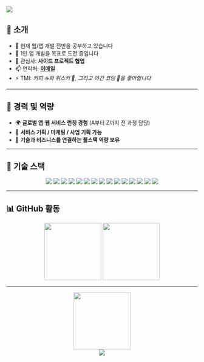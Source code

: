 <!-- 상단 웨이브 배너 -->
<img src="https://capsule-render.vercel.app/api?type=waving&color=gradient&height=180&section=header&text=안녕하세요!%20jayseo20%20입니다%20👋&fontSize=40&fontAlignY=35&animation=twinkling" />

## 🌟 소개
- 🔭 현재 웹/앱 개발 전반을 공부하고 있습니다  
- 🌱 1인 앱 개발을 목표로 도전 중입니다  
- 👯 관심사: **사이드 프로젝트 협업**  
- 📫 연락처: **[이메일](mailto:gighj@naver.com)**  
- ⚡ TMI: *커피 ☕와 위스키 🥃, 그리고 야간 코딩 🌙을 좋아합니다*  

---

## 💼 경력 및 역량
- 🌍 **글로벌 앱·웹 서비스 런칭 경험** (A부터 Z까지 전 과정 담당)  
- 📌 **서비스 기획 / 마케팅 / 사업 기획 가능**  
- 🤝 **기술과 비즈니스를 연결하는 풀스택 역량 보유**  

---

## 🚀 기술 스택
<p align="center">
  <!-- 언어 -->
  <img src="https://img.shields.io/badge/Java-007396?style=for-the-badge&logo=java&logoColor=white"/>
  <img src="https://img.shields.io/badge/JavaScript-F7DF1E?style=for-the-badge&logo=javascript&logoColor=black"/>
  <img src="https://img.shields.io/badge/TypeScript-3178C6?style=for-the-badge&logo=typescript&logoColor=white"/>
  <img src="https://img.shields.io/badge/Go-00ADD8?style=for-the-badge&logo=go&logoColor=white"/>
  <img src="https://img.shields.io/badge/HTML5-E34F26?style=for-the-badge&logo=html5&logoColor=white"/>
  <img src="https://img.shields.io/badge/CSS3-1572B6?style=for-the-badge&logo=css3&logoColor=white"/>
  <img src="https://img.shields.io/badge/jQuery-0769AD?style=for-the-badge&logo=jquery&logoColor=white"/>
  
  <!-- 프레임워크 & 라이브러리 -->
  <img src="https://img.shields.io/badge/SpringBoot-6DB33F?style=for-the-badge&logo=springboot&logoColor=white"/>
  <img src="https://img.shields.io/badge/React-61DAFB?style=for-the-badge&logo=react&logoColor=black"/>
  <img src="https://img.shields.io/badge/TailwindCSS-38B2AC?style=for-the-badge&logo=tailwindcss&logoColor=white"/>
  <img src="https://img.shields.io/badge/Node.js-339933?style=for-the-badge&logo=nodedotjs&logoColor=white"/>
  <img src="https://img.shields.io/badge/Express-000000?style=for-the-badge&logo=express&logoColor=white"/>

  <!-- 데이터베이스 -->
  <img src="https://img.shields.io/badge/MySQL-4479A1?style=for-the-badge&logo=mysql&logoColor=white"/>
  <img src="https://img.shields.io/badge/MariaDB-003545?style=for-the-badge&logo=mariadb&logoColor=white"/>

  <!-- 클라우드 & DevOps -->
  <img src="https://img.shields.io/badge/GitHubActions-2088FF?style=for-the-badge&logo=githubactions&logoColor=white"/>
</p>

---

## 📊 GitHub 활동
<p align="center">
  <img src="https://github-readme-stats.vercel.app/api?username=jayseo20&show_icons=true&theme=radical" height="150"/>
  <img src="https://github-readme-stats.vercel.app/api/top-langs/?username=jayseo20&layout=compact&theme=radical" height="150"/>
</p>

---

<p align="center">
  <img src="https://github-readme-streak-stats.herokuapp.com/?user=jayseo20&theme=radical" height="150"/>
  <br/>
  <img src="https://readme-typing-svg.herokuapp.com?font=Fira+Code&size=22&duration=3000&pause=1000&color=F779D0&center=true&vCenter=true&width=600&lines=안녕하세요!+제+GitHub에+오신걸+환영합니다!;백엔드+개발자+지망생;늘+배우고+성장하는+중입니다." />
</p>


